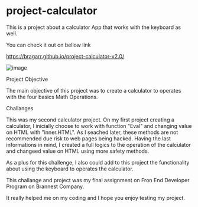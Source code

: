 # project-calculator

This is a project about a calculator App that works with the keyboard as well.

You can check it out on bellow link

https://bragarr.github.io/project-calculator-v2.0/

![image](https://user-images.githubusercontent.com/108424896/190833280-40e94122-78a8-4c0c-b488-06d8a7c6217b.png)

Project Objective

The main objective of this project was to create a calculator to operates with the four basics Math Operations.

Challanges

This was my second calculator project. On my first project creating a calculator, I inicially choose to work with function "Eval" and changing value on HTML with "inner.HTML". As I seached later, these methods are not recommended due risk to web pages being hacked.
Having the last informations in mind, I created a full logics to the operation of the calculator and changeed value on HTML using more safety methods.

As a plus for this challenge, I also could add to this project the functionality about using the keyboard to operates the calculator.

This challange and project was my final assignment on Fron End Developer Program on Brannest Company.

It really helped me on my coding and I hope you enjoy testing my project.
